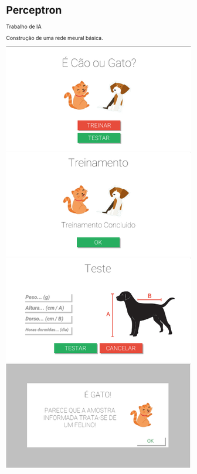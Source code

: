 # Perceptron
Trabalho de IA

Construção de uma rede meural básica.

![alt text](https://github.com/limeiragabriel/Perceptron/blob/master/ScreenShots/01.png?raw=true)
![alt text](https://github.com/limeiragabriel/Perceptron/blob/master/ScreenShots/02.png?raw=true)
![alt text](https://github.com/limeiragabriel/Perceptron/blob/master/ScreenShots/03.png?raw=true)
![alt text](https://github.com/limeiragabriel/Perceptron/blob/master/ScreenShots/04.png?raw=true)
